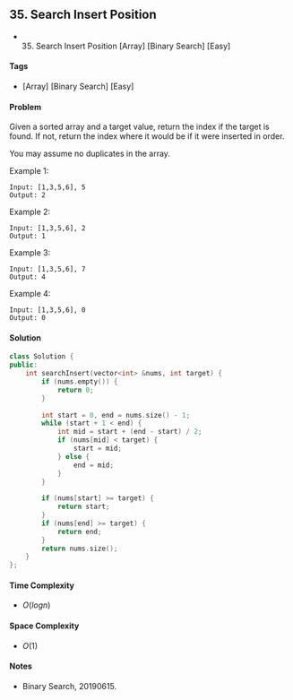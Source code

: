 ## 35. Search Insert Position
- 35. Search Insert Position [Array] [Binary Search] [Easy]

#### Tags
- [Array] [Binary Search] [Easy]

#### Problem
Given a sorted array and a target value, return the index if the target is found. If not, return the index where it would be if it were inserted in order.

You may assume no duplicates in the array.

Example 1:

    Input: [1,3,5,6], 5
    Output: 2

Example 2:

    Input: [1,3,5,6], 2
    Output: 1

Example 3:

    Input: [1,3,5,6], 7
    Output: 4

Example 4:

    Input: [1,3,5,6], 0
    Output: 0

#### Solution
``` C++
class Solution {
public:
    int searchInsert(vector<int> &nums, int target) {
        if (nums.empty()) {
            return 0;
        }
        
        int start = 0, end = nums.size() - 1;
        while (start + 1 < end) {
            int mid = start + (end - start) / 2;
            if (nums[mid] < target) {
                start = mid;
            } else {
                end = mid;
            }
        }
        
        if (nums[start] >= target) {
            return start;
        }
        if (nums[end] >= target) {
            return end;
        }
        return nums.size();
    }
};
```

#### Time Complexity
- $O(log n)$

#### Space Complexity
- $O(1)$

#### Notes
- Binary Search, 20190615.
